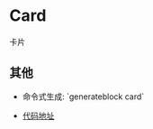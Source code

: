 
# Card
卡片
  
## 其他
- 命令式生成:  \`generateblock card\`

- [代码地址](https://gitee.com/yitjhy/block/tree/master/docs/card)
  